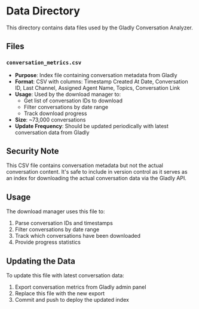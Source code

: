 # Data Directory

This directory contains data files used by the Gladly Conversation Analyzer.

## Files

### `conversation_metrics.csv`
- **Purpose**: Index file containing conversation metadata from Gladly
- **Format**: CSV with columns: Timestamp Created At Date, Conversation ID, Last Channel, Assigned Agent Name, Topics, Conversation Link
- **Usage**: Used by the download manager to:
  - Get list of conversation IDs to download
  - Filter conversations by date range
  - Track download progress
- **Size**: ~73,000 conversations
- **Update Frequency**: Should be updated periodically with latest conversation data from Gladly

## Security Note

This CSV file contains conversation metadata but not the actual conversation content. It's safe to include in version control as it serves as an index for downloading the actual conversation data via the Gladly API.

## Usage

The download manager uses this file to:
1. Parse conversation IDs and timestamps
2. Filter conversations by date range
3. Track which conversations have been downloaded
4. Provide progress statistics

## Updating the Data

To update this file with latest conversation data:
1. Export conversation metrics from Gladly admin panel
2. Replace this file with the new export
3. Commit and push to deploy the updated index
